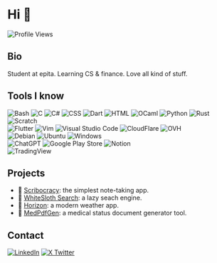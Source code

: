 # Hi 👋

![Profile Views](https://komarev.com/ghpvc/?username=gaetanslrt&color=blue)  

## Bio
Student at epita. Learning CS & finance. Love all kind of stuff.

## Tools I know
![Bash](https://img.shields.io/badge/Bash-4EAA25?logo=gnubash&logoColor=fff)
![C](https://img.shields.io/badge/C-00599C?logo=c&logoColor=white)
![C#](https://custom-icon-badges.demolab.com/badge/C%23-%23239120.svg?logo=cshrp&logoColor=white)
![CSS](https://img.shields.io/badge/CSS-1572B6?logo=css3&logoColor=fff)
![Dart](https://img.shields.io/badge/Dart-%230175C2.svg?logo=dart&logoColor=white)
![HTML](https://img.shields.io/badge/HTML-%23E34F26.svg?logo=html5&logoColor=white)
![OCaml](https://img.shields.io/badge/OCaml-EC6813?logo=ocaml&logoColor=white)
![Python](https://img.shields.io/badge/-Python-3776AB?logo=python&logoColor=white&style=flat-square)
![Rust](https://img.shields.io/badge/Rust-%23000000.svg?e&logo=rust&logoColor=white)
![Scratch](https://img.shields.io/badge/Scratch-4D97FF?logo=scratch&logoColor=white)
<br>
![Flutter](https://img.shields.io/badge/Flutter-02569B?logo=flutter&logoColor=fff)
![Vim](https://img.shields.io/badge/Vim-%2311AB00.svg?logo=vim&logoColor=white)
![Visual Studio Code](https://custom-icon-badges.demolab.com/badge/Visual%20Studio%20Code-0078d7.svg?logo=vsc&logoColor=white)
![CloudFlare](https://img.shields.io/badge/Cloudflare-F38020.svg?style=for-the-badge&logo=Cloudflare&logoColor=white)
![OVH](https://img.shields.io/badge/OVH-123F6D.svg?style=for-the-badge&logo=OVH&logoColor=white)
<br>
![Debian](https://img.shields.io/badge/Debian-A81D33?logo=debian&logoColor=white)
![Ubuntu](https://img.shields.io/badge/Ubuntu-E95420?logo=ubuntu&logoColor=white)
![Windows](https://custom-icon-badges.demolab.com/badge/Windows-0078D6?logo=windows11&logoColor=white)
<br>
![ChatGPT](https://img.shields.io/badge/ChatGPT-74aa9c?logo=openai&logoColor=white)
![Google Play Store](https://img.shields.io/badge/Google_Play-414141?logo=google-play&logoColor=white)
![Notion](https://img.shields.io/badge/Notion-000?logo=notion&logoColor=fff)
<br>
![TradingView](https://img.shields.io/badge/TradingView-131622.svg?style=for-the-badge&logo=TradingView&logoColor=white)

## Projects
- 🔗 [Scribocracy](https://www.scribocracy.com): the simplest note-taking app.
- 🔗 [WhiteSloth Search](https://whitesloth-search.pages.dev): a lazy seach engine.
- 🔗 [Horizon](https://horizonapp.pages.dev): a modern weather app.
- 🔗 [MedPdfGen](https://medpdfgen.pages.dev): a medical status document generator tool.

<!-- ## 📊 GitHub Stats
![Your GitHub Stats](https://github-readme-stats.vercel.app/api?username=gaetanslrt&show_icons=true&theme=radical)  
![Top Languages](https://github-readme-stats.vercel.app/api/top-langs/?username=gaetanslrt&layout=compact&theme=radical)  -->

## Contact
[![LinkedIn](https://custom-icon-badges.demolab.com/badge/LinkedIn-0A66C2?logo=linkedin-white&logoColor=fff)](https://www.linkedin.com/in/gaetan-suillerot-294450327)
[![X Twitter](https://img.shields.io/badge/X-%23000000.svg?logo=X&logoColor=white)](https://x.com/GaetanSlrt)
